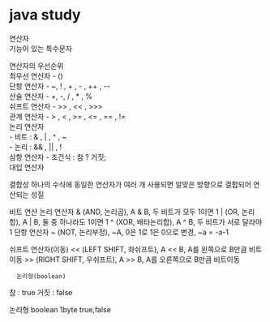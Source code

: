 # java study
연산자<br>
기능이 있는 특수문자<br>

연산자의 우선순위<br>
   최우선 연산자 - ()<br>
   단항 연산자 - ~, ! , + , - , ++ , --<br>
   산술 연산자 - +, -, / , * , %<br>
   쉬프트 연산자 - >> , << , >>><br>
   관계 연산자 - > , < , >= , <= , == , !=<br>
   논리 연산자 <br>
	- 비트 : & , | , ^ , ~<br>
	- 논리 : && , || , ! <br>
   삼항 연산자 - 조건식 : 참 ? 거짓;<br>
   대입 연산자<br>
   
   결합성
   하나의 수식에 동일한 연산자가 여러 개 사용되면 알맞은 방향으로 결합되어 연산되는 성질

비트 연산
   논리 연산자
      & (AND, 논리곱), A & B, 두 비트가 모두 1이면 1
      | (OR, 논리합), A | B, 둘 중 하나라도 1이면 1
      ^ (XOR, 배타논리합), A ^ B, 두 비트가 서로 달라야 1
   단항 연산자
      ~ (NOT, 논리부정), ~A, 0은 1로 1은 0으로 변경, ~a = -a-1

   쉬프트 연산자(이동)
      << (LEFT SHIFT, 좌쉬프트), A << B, A를 왼쪽으로 B만큼 비트이동
      >> (RIGHT SHIFT, 우쉬프트), A >> B, A를 오른쪽으로 B만큼 비트이동
      
      논리형(boolean)
   참 : true
   거짓 : false

논리형   boolean      1byte   true,false
